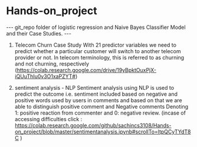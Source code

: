 # Hands-on_project

--- git_repo folder of logistic regression and Naive Bayes Classifier Model and their Case Studies. ---

1. Telecom Churn Case Study
  With 21 predictor variables we need to predict whether a particular customer will switch to another telecom provider or not. In telecom terminology,
  this is referred to as churning and not churning, respectively (https://colab.research.google.com/drive/19yBpktOuxPjX-iQUuThIu0v3O1xaPZYT#)

2. sentiment analysis - NLP
  Sentiment analysis using NLP is used to predict the outcome i.e. sentiment included based on negative and positive words used by users in comments and based on   that we are able to distinguish positive comment and Negative comments Denoting 1: positive reaction from commenter and 0: negative review.
  (incase of accessing difficulties click : https://colab.research.google.com/github/sachincs3108/Hands-on_project/blob/master/sentimentanalysis.ipynb#scrollTo=ltpQCyTYdT8C )
